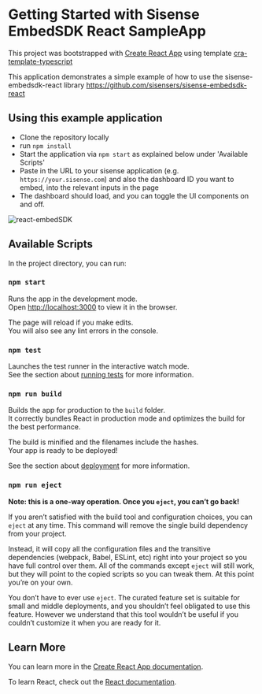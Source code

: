 # Getting Started with Sisense EmbedSDK React SampleApp

This project was bootstrapped with [Create React App](https://github.com/facebook/create-react-app) using template [cra-template-typescript](https://www.npmjs.com/package/cra-template-typescript)

This application demonstrates a simple example of how to use the sisense-embedsdk-react library https://github.com/sisensers/sisense-embedsdk-react

## Using this example application

- Clone the repository locally
- run `npm install`
- Start the application via `npm start` as explained below under 'Available Scripts'
- Paste in the URL to your sisense application (e.g. `https://your.sisense.com`) and also the dashboard ID you want to embed, into the relevant inputs in the page
- The dashboard should load, and you can toggle the UI components on and off.

![react-embedSDK](https://user-images.githubusercontent.com/9842660/232162477-1871de35-25dd-4936-8e31-949180004439.gif)

## Available Scripts

In the project directory, you can run:

### `npm start`

Runs the app in the development mode.\
Open [http://localhost:3000](http://localhost:3000) to view it in the browser.

The page will reload if you make edits.\
You will also see any lint errors in the console.

### `npm test`

Launches the test runner in the interactive watch mode.\
See the section about [running tests](https://facebook.github.io/create-react-app/docs/running-tests) for more information.

### `npm run build`

Builds the app for production to the `build` folder.\
It correctly bundles React in production mode and optimizes the build for the best performance.

The build is minified and the filenames include the hashes.\
Your app is ready to be deployed!

See the section about [deployment](https://facebook.github.io/create-react-app/docs/deployment) for more information.

### `npm run eject`

**Note: this is a one-way operation. Once you `eject`, you can’t go back!**

If you aren’t satisfied with the build tool and configuration choices, you can `eject` at any time. This command will remove the single build dependency from your project.

Instead, it will copy all the configuration files and the transitive dependencies (webpack, Babel, ESLint, etc) right into your project so you have full control over them. All of the commands except `eject` will still work, but they will point to the copied scripts so you can tweak them. At this point you’re on your own.

You don’t have to ever use `eject`. The curated feature set is suitable for small and middle deployments, and you shouldn’t feel obligated to use this feature. However we understand that this tool wouldn’t be useful if you couldn’t customize it when you are ready for it.

## Learn More

You can learn more in the [Create React App documentation](https://facebook.github.io/create-react-app/docs/getting-started).

To learn React, check out the [React documentation](https://reactjs.org/).
